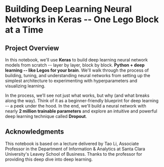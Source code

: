 # Building Deep Learning Neural Networks in Keras -- One Lego Block at a Time

## Project Overview

In this notebook, we'll use **Keras** to build deep learning neural network models from scratch -- layer by layer, block by block. **Python + deep learning -- like Legos for your brain**. We'll walk through the process of building, tuning, and understanding neural networks from setting up the simplest architecture to experimenting with hyperparameters and visualizing learning.

In the process, we’ll see not just what works, but why (and what breaks along the way). Think of it as a beginner-friendly blueprint for deep learning -- a peek under the hood. In the end, we'll build a neural network with nearly **2 million trainable parameters** and explore an intuitive and powerful deep learning technique called **Dropout**.

## Acknowledgments

This notebook is based on a lecture delivered by Tao Li, Associate Professor in the Department of Information & Analytics at Santa Clara University's Leavey School of Business. Thanks to the professor for providing this deep dive into deep learning.
